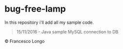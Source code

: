 # bug-free-lamp

In this repository i'll add all my sample code.

  > 15/11/2016 - Java sample MySQL connection to DB
  
© Francesco Longo
